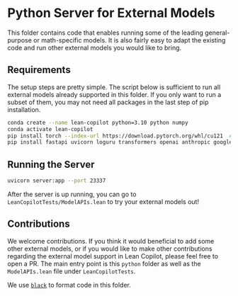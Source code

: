 Python Server for External Models
=================================

This folder contains code that enables running some of the leading general-purpose or math-specific models. It is also fairly easy to adapt the existing code and run other external models you would like to bring.

## Requirements

The setup steps are pretty simple. The script below is sufficient to run all external models already supported in this folder. If you only want to run a subset of them, you may not need all packages in the last step of pip installation.

```bash
conda create --name lean-copilot python=3.10 python numpy
conda activate lean-copilot
pip install torch --index-url https://download.pytorch.org/whl/cu121  # Depending on whether you have CUDA and, if so, your CUDA version; see https://pytorch.org/.
pip install fastapi uvicorn loguru transformers openai anthropic google.generativeai vllm
```

## Running the Server

```bash
uvicorn server:app --port 23337
```

After the server is up running, you can go to `LeanCopilotTests/ModelAPIs.lean` to try your external models out!

## Contributions

We welcome contributions. If you think it would beneficial to add some other external models, or if you would like to make other contributions regarding the external model support in Lean Copilot, please feel free to open a PR. The main entry point is this `python` folder as well as the `ModelAPIs.lean` file under `LeanCopilotTests`.

We use [`black`](https://pypi.org/project/black/) to format code in this folder.
